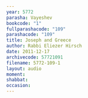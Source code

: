 ```yaml
---
year: 5772
parasha: Vayeshev
bookcode: "1"
fullparashacode: "109"
parashacode: "109"
title: Joseph and Greece
author: Rabbi Eliezer Hirsch
date: 2011-12-17
archivecode: 57721091
filename: 5772-109-1
layout: audio
moment: 
shabbat: 
occasion: 
---
```

